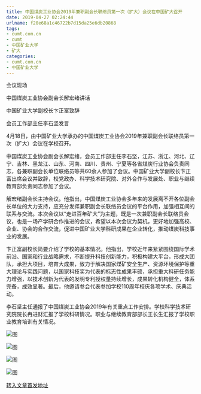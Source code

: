 ```yaml
---
title: 中国煤炭工业协会2019年兼职副会长联络员第一次（扩大）会议在中国矿大召开
date: 2019-04-27 02:24:44
urlname: f20e68a1c46722b7d15da25e6db20868
tags: 
- cumt.com.cn
- cumt
- 中国矿业大学
- 矿大
categories:
- cumt.com.cn
- 中国矿业大学
---
```


会议现场

中国煤炭工业协会副会长解宏绪讲话

中国矿业大学副校长卞正富致辞

会员工作部主任李石坚发言

4月18日，由中国矿业大学承办的中国煤炭工业协会2019年兼职副会长联络员第一次（扩大）会议在学校召开。

中国煤炭工业协会副会长解宏绪，会员工作部主任李石坚，江苏、浙江、河北、辽宁、吉林、黑龙江、山东、河南、四川、贵州、宁夏等各省煤炭行业协会负责同志，各兼职副会长单位联络员等共60余人参加了会议。中国矿业大学副校长卞正富出席会议并致辞，校党政办、科学技术研究院、对外合作与发展处、职业与继续教育部负责同志参加了会议。

解宏绪副会长主持会议。他指出，中国煤炭工业协会多年来的发展离不开各位副会长单位的大力支持，应充分发挥兼职副会长联络员会议的平台作用，加强相互间的联系与交流。本次会议以“走进百年矿大”为主题，既是一次兼职副会长联络员会议，也是一场产学研合作推进的会议，希望以本次会议为契机，更好地加强高校、企业、协会的合作交流，促进中国矿业大学科研成果在企业转化，推动煤炭科技事业的发展。

卞正富副校长简要介绍了学校的基本情况。他指出，学校近年来紧紧围绕国际学术前沿、国家和行业战略需求，不断提升科技创新能力，积极构建大平台，形成大团队，承担大项目，培育大成果，致力于解决国家煤矿安全生产、资源环境保护等重大理论与实践问题，以国家科技奖为代表的标志性成果丰硕，承担重大科研任务能力增强，以技术创新为代表的发明专利授权量持续增长，成果转化机构健全，体系完备，成效显著。最后，他邀请参会代表参加学校110周年校庆各项学术、庆典活动。

李石坚主任通报了中国煤炭工业协会2019年有关重点工作安排。学校科学技术研究院院长冉进财汇报了学校科研情况。职业与继续教育部部长王长生汇报了学校职业教育培训有关情况。

![图](http://xwzx.cumt.edu.cn/_upload/article/images/11/f1/806017374e7ebedf391752b490f5/e50f32ff-1a77-4e24-9cd8-9d38524ce424.jpg)

![图](http://xwzx.cumt.edu.cn/_upload/article/images/11/f1/806017374e7ebedf391752b490f5/a00b07ca-7d51-4d06-a15b-491cfe2ca9a8.jpg)

![图](http://xwzx.cumt.edu.cn/_upload/article/images/11/f1/806017374e7ebedf391752b490f5/1e8874ef-f3cc-4c7c-9451-61aa72353ac8.jpg)

![图](http://xwzx.cumt.edu.cn/_upload/article/images/11/f1/806017374e7ebedf391752b490f5/acd898dd-9569-42b0-873b-8e5e4c35bee0.jpg)

[转入文章首发地址](http://xwzx.cumt.edu.cn/f0/d1/c513a520401/page.htm)